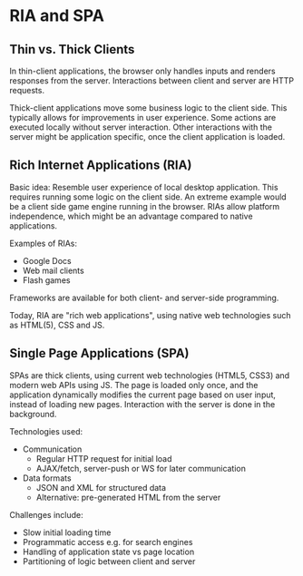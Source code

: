 # RIA and SPA
## Thin vs. Thick Clients

In thin-client applications, the browser only handles inputs and renders
responses from the server.
Interactions between client and server are HTTP requests.

Thick-client applications move some business logic to the client side.
This typically allows for improvements in user experience.
Some actions are executed locally without server interaction.
Other interactions with the server might be application specific,
once the client application is loaded.

## Rich Internet Applications (RIA)

Basic idea: Resemble user experience of local desktop application.
This requires running some logic on the client side.
An extreme example would be a client side game engine running in the
browser.
RIAs allow platform independence, which might be an advantage compared
to native applications.

Examples of RIAs:

* Google Docs
* Web mail clients
* Flash games

Frameworks are available for both client- and server-side programming.

Today, RIA are "rich web applications", using native web technologies
such as HTML(5), CSS and JS.

## Single Page Applications (SPA)

SPAs are thick clients, using current web technologies (HTML5, CSS3)
and modern web APIs using JS.
The page is loaded only once, and the application dynamically modifies
the current page based on user input, instead of loading new pages.
Interaction with the server is done in the background.

Technologies used:

* Communication
  * Regular HTTP request for initial load
  * AJAX/fetch, server-push or WS for later communication
* Data formats
  * JSON and XML for structured data
  * Alternative: pre-generated HTML from the server

Challenges include:

* Slow initial loading time
* Programmatic access e.g. for search engines
* Handling of application state vs page location
* Partitioning of logic between client and server
